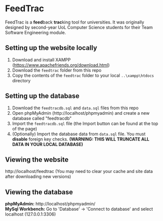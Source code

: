 # FeedTrac
FeedTrac is a **feed**back **trac**king tool for universities. It was originally designed by second-year UoL Computer Science students for their Team Software Engineering module.

## Setting up the website locally
1) Download and install XAMPP (https://www.apachefriends.org/download.html)<br>
2) Download the `feedtrac` folder from this repo<br>
3) Copy the contents of the `feedtrac` folder to your local `..\xampp\htdocs` directory<br>

## Setting up the database 
1) Download the `feedtracdb.sql` and `data.sql` files from this repo<br>
2) Open phpMyAdmin (http://localhost/phpmyadmin) and create a new database called "feedtracdb"
3) Import the `feedtracdb.sql` file (the Import button can be found at the top of the page)
4) (Optionally) Import the database data from `data.sql` file. You must **disable** foreign key checks. **(WARNING: THIS WILL TRUNCATE ALL DATA IN YOUR LOCAL DATABASE)**<br>

## Viewing the website
http://localhost/feedtrac (You may need to clear your cache and site data after downloading new versions)

## Viewing the database
**phpMyAdmin:** http://localhost/phpmyadmin/<br>
**MySql Workbench:** Go to 'Database' -> 'Connect to database' and select localhost (127.0.0.1:3306)<br>
